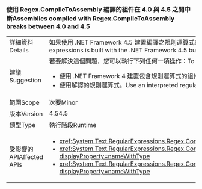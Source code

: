### <a name="assemblies-compiled-with-regexcompiletoassembly-breaks-between-40-and-45"></a><span data-ttu-id="e1543-101">使用 Regex.CompileToAssembly 編譯的組件在 4.0 與 4.5 之間中斷</span><span class="sxs-lookup"><span data-stu-id="e1543-101">Assemblies compiled with Regex.CompileToAssembly breaks between 4.0 and 4.5</span></span>

|   |   |
|---|---|
|<span data-ttu-id="e1543-102">詳細資料</span><span class="sxs-lookup"><span data-stu-id="e1543-102">Details</span></span>|<span data-ttu-id="e1543-103">如果使用 .NET Framework 4.5 建置編譯之規則運算式的組件，但以 .NET Framework 4 為目標，嘗試在安裝 .NET Framework 4 的系統上使用該組件中的其中一個規則運算式時，會擲回例外狀況。</span><span class="sxs-lookup"><span data-stu-id="e1543-103">If an assembly of compiled regular expressions is built with the .NET Framework 4.5 but targets the .NET Framework 4, attempting to use one of the regular expressions in that assembly on a system with .NET Framework 4 installed throws an exception.</span></span>|
|<span data-ttu-id="e1543-104">建議</span><span class="sxs-lookup"><span data-stu-id="e1543-104">Suggestion</span></span>|<span data-ttu-id="e1543-105">若要解決這個問題，您可以執行下列任何一項操作：</span><span class="sxs-lookup"><span data-stu-id="e1543-105">To work around this problem, you can do either of the following:</span></span><ul><li><span data-ttu-id="e1543-106">使用 .NET Framework 4 建置包含規則運算式的組件。</span><span class="sxs-lookup"><span data-stu-id="e1543-106">Build the assembly that contains the regular expressions with the .NET Framework 4.</span></span></li><li><span data-ttu-id="e1543-107">使用解譯的規則運算式。</span><span class="sxs-lookup"><span data-stu-id="e1543-107">Use an interpreted regular expression.</span></span></li></ul>|
|<span data-ttu-id="e1543-108">範圍</span><span class="sxs-lookup"><span data-stu-id="e1543-108">Scope</span></span>|<span data-ttu-id="e1543-109">次要</span><span class="sxs-lookup"><span data-stu-id="e1543-109">Minor</span></span>|
|<span data-ttu-id="e1543-110">版本</span><span class="sxs-lookup"><span data-stu-id="e1543-110">Version</span></span>|<span data-ttu-id="e1543-111">4.5</span><span class="sxs-lookup"><span data-stu-id="e1543-111">4.5</span></span>|
|<span data-ttu-id="e1543-112">類型</span><span class="sxs-lookup"><span data-stu-id="e1543-112">Type</span></span>|<span data-ttu-id="e1543-113">執行階段</span><span class="sxs-lookup"><span data-stu-id="e1543-113">Runtime</span></span>|
|<span data-ttu-id="e1543-114">受影響的 API</span><span class="sxs-lookup"><span data-stu-id="e1543-114">Affected APIs</span></span>|<ul><li><xref:System.Text.RegularExpressions.Regex.CompileToAssembly(System.Text.RegularExpressions.RegexCompilationInfo[],System.Reflection.AssemblyName)?displayProperty=nameWithType></li><li><xref:System.Text.RegularExpressions.Regex.CompileToAssembly(System.Text.RegularExpressions.RegexCompilationInfo[],System.Reflection.AssemblyName,System.Reflection.Emit.CustomAttributeBuilder[])?displayProperty=nameWithType></li><li><xref:System.Text.RegularExpressions.Regex.CompileToAssembly(System.Text.RegularExpressions.RegexCompilationInfo[],System.Reflection.AssemblyName,System.Reflection.Emit.CustomAttributeBuilder[],System.String)?displayProperty=nameWithType></li></ul>|

